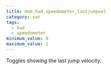```yaml
---
title: mom_hud_speedometer_lastjumpvel
category: var
tags:
  - hud
  - speedometer
minimum_value: 0
maximum_value: 1
---
```


Toggles showing the last jump velocity.